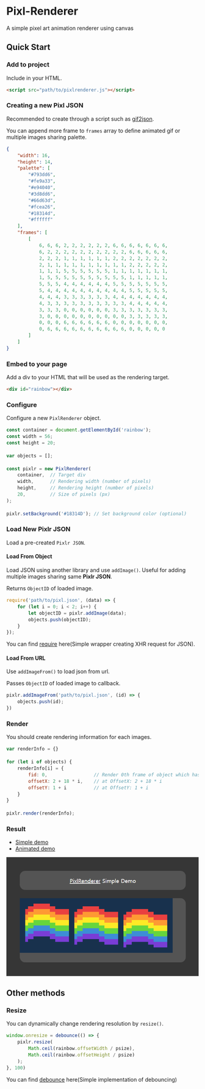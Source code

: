 # Pixl-Renderer

A simple pixel art animation renderer using canvas

## Quick Start

### Add to project

Include in your HTML.

```html
<script src="path/to/pixlrenderer.js"></script>
```

### Creating a new Pixl JSON

Recommended to create through a script such as [gif2json](gif2json/README.md).

You can append more frame to `frames` array to define animated gif or multiple images sharing palette.

```json
{
    "width": 16,
    "height": 14,
    "palette": [
        "#793dd6",
        "#fe9a33",
        "#e94040",
        "#3d8dd6",
        "#66d63d",
        "#fcea26",
        "#18314d",
        "#ffffff"
    ],
    "frames": [
        [
            6, 6, 6, 2, 2, 2, 2, 2, 2, 6, 6, 6, 6, 6, 6, 6,
            6, 2, 2, 2, 2, 2, 2, 2, 2, 2, 2, 6, 6, 6, 6, 6,
            2, 2, 2, 1, 1, 1, 1, 1, 1, 2, 2, 2, 2, 2, 2, 2,
            2, 1, 1, 1, 1, 1, 1, 1, 1, 1, 1, 2, 2, 2, 2, 2,
            1, 1, 1, 5, 5, 5, 5, 5, 5, 1, 1, 1, 1, 1, 1, 1,
            1, 5, 5, 5, 5, 5, 5, 5, 5, 5, 5, 1, 1, 1, 1, 1,
            5, 5, 5, 4, 4, 4, 4, 4, 4, 5, 5, 5, 5, 5, 5, 5,
            5, 4, 4, 4, 4, 4, 4, 4, 4, 4, 4, 5, 5, 5, 5, 5,
            4, 4, 4, 3, 3, 3, 3, 3, 3, 4, 4, 4, 4, 4, 4, 4,
            4, 3, 3, 3, 3, 3, 3, 3, 3, 3, 3, 4, 4, 4, 4, 4,
            3, 3, 3, 0, 0, 0, 0, 0, 0, 3, 3, 3, 3, 3, 3, 3,
            3, 0, 0, 0, 0, 0, 0, 0, 0, 0, 0, 3, 3, 3, 3, 3,
            0, 0, 0, 6, 6, 6, 6, 6, 6, 0, 0, 0, 0, 0, 0, 0,
            0, 6, 6, 6, 6, 6, 6, 6, 6, 6, 6, 0, 0, 0, 0, 0
        ]
    ]
}
```

### Embed to your page

Add a div to your HTML that will be used as the rendering target.

```html
<div id="rainbow"></div>
```

### Configure

Configure a new `PixlRenderer` object.

```js
const container = document.getElementById('rainbow');
const width = 56;
const height = 20;

var objects = [];

const pixlr = new PixlRenderer(
    container,  // Target div
    width,      // Rendering width (number of pixels)
    height,     // Rendering height (number of pixels)
    20,         // Size of pixels (px)
);

pixlr.setBackground('#18314D'); // Set background color (optional)
```

### Load New Pixlr JSON

Load a pre-created `Pixlr JSON`.

#### Load From Object

Load JSON using another library and use `addImage()`. Useful for adding multiple images sharing same **Pixlr JSON**.

Returns `ObjectID` of loaded image.

```js
require('path/to/pixl.json', (data) => {
    for (let i = 0; i < 2; i++) {
        let objectID = pixlr.addImage(data);
        objects.push(objectID);
    }
});
```

You can find [require](docs/scripts/loader.js) here(Simple wrapper creating XHR request for JSON).

#### Load From URL

Use `addImageFrom()` to load json from url.

Passes `ObjectID` of loaded image to callback.

```js
pixlr.addImageFrom('path/to/pixl.json', (id) => {
    objects.push(id);
})
```

### Render

You should create rendering information for each images.

```js
var renderInfo = {}

for (let i of objects) {
    renderInfo[i] = {
        fid: 0,                 // Render 0th frame of object which has ObjectID i
        offsetX: 2 + 18 * i,    // at OffsetX: 2 + 18 * i
        offsetY: 1 + i          // at OffsetY: 1 + i
    }
}

pixlr.render(renderInfo);
```

### Result

* [Simple demo](https://nyan.aquai.ro/simple.html)
* [Animated demo](https://nyan.aquai.ro)

![sdemo](images/simple_demo.png)

## Other methods

### Resize

You can dynamically change rendering resolution by `resize()`.

```js
window.onresize = debounce(() => {
    pixlr.resize(
        Math.ceil(rainbow.offsetWidth / psize),
        Math.ceil(rainbow.offsetHeight / psize)
    );
}, 100)
```

You can find [debounce](docs/scripts/debounce.js) here(Simple implementation of debouncing)